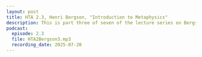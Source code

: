 ```yaml
---
layout: post
title: HTA 2.3, Henri Bergson, "Introduction to Metaphysics"
description: This is part three of seven of the lecture series on Bergson's "Introduction to Metaphysics."
podcast:
  episode: 2.3
  file: HTA2Bergson3.mp3
  recording_date: 2025-07-20
---
```

